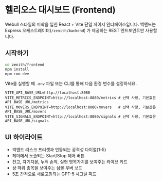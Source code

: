 # 헬리오스 대시보드 (Frontend)

Webull 스타일의 미학을 입힌 React + Vite 단일 페이지 인터페이스입니다. 백엔드는 Express 오케스트레이터(`/zenith/backend`)
가 제공하는 REST 엔드포인트만 사용합니다.

## 시작하기
```bash
cd zenith/frontend
npm install
npm run dev
```
Vite를 실행할 때 `.env` 파일 또는 CLI를 통해 다음 환경 변수를 설정하세요.

```
VITE_API_BASE_URL=http://localhost:8080
VITE_METRICS_ENDPOINT=http://localhost:8080/metrics # 선택 사항, 기본값은 API_BASE_URL/metrics
VITE_MOVERS_ENDPOINT=http://localhost:8080/movers   # 선택 사항, 기본값은 API_BASE_URL/movers
VITE_SIGNALS_ENDPOINT=http://localhost:8080/signals # 선택 사항, 기본값은 API_BASE_URL/signals
```

## UI 하이라이트
- 백엔드 리스크 프리셋과 연동되는 공격성 다이얼(1-5)
- 헤더에서 노출되는 Start/Stop 제어 버튼
- 잔고, 자기자본, 누적 손익, 실현 명목가치를 보여주는 라이브 카드
- 상·하위 종목을 보여주는 심볼 무버 보드
- 5초 간격으로 새로고침되는 GPT-5 시그널 피드
